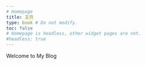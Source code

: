 ```yaml
---
# Homepage
title: 主页
type: book # Do not modify.
toc: false
# Homepage is headless, other widget pages are not.
#headless: true
---
```


Welcome to My Blog
